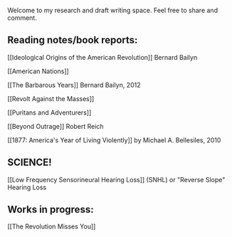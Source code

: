 Welcome to my research and draft writing space. Feel free to share and comment. 

## Reading notes/book reports:

[[Ideological Origins of the American Revolution]] Bernard Bailyn

[[American Nations]]

[[The Barbarous Years]] Bernard Bailyn, 2012

[[Revolt Against the Masses]]

[[Puritans and Adventurers]] 

[[Beyond Outrage]] Robert Reich

[[1877: America's Year of Living Violently]] by Michael A. Bellesiles, 2010 

## SCIENCE!

[[Low Frequency Sensorineural Hearing Loss]] (SNHL) or "Reverse Slope" Hearing Loss

## Works in progress:

[[The Revolution Misses You]]
